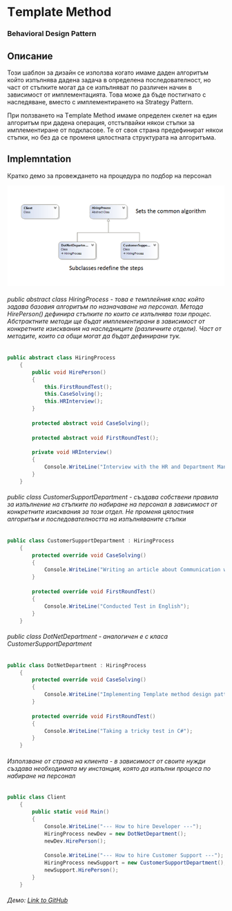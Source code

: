 # Тemplate Method
### Behavioral Design Pattern

## Описание
Този шаблон за дизайн се използва когато имаме даден алгоритъм който изпълнява дадена задача в определена последователност, но част от стъпките могат да се изпълняват по различен начин в зависимост от имплементацията. Това може да бъде постигнато с наследяване, вместо с имплементирането на Strategy Pattern.

При ползването на Тemplate Method имаме определен скелет на един алгоритъм при дадена операция, отстъпвайки някои стъпки за имплементиране от подкласове. Те от своя страна предефинират някои стъпки, но без да се променя цялостната структурата на алгоритъма.

## Implemntation
Кратко демо за провеждането на процедура по подбор на персонал

![alt text](diagrams/templateMethod.png)

###### public abstract class HiringProcess - това е темплейния клас който задава базовия алгоритъм по назначаване на персонал. Метода HirePerson() дефинира стъпките по които се изпълнява този процес. Абстрактните методи ще бъдат имплементирани в зависимост от конкретните изисквания на наследниците (различните отдели). Част от методите, които са общи могат да бъдат дефинирани тук. 
~~~c#
public abstract class HiringProcess
    {
        public void HirePerson()
        {
            this.FirstRoundTest();
            this.CaseSolving();
            this.HRInterview();
        }

        protected abstract void CaseSolving();

        protected abstract void FirstRoundTest();

        private void HRInterview()
        {
            Console.WriteLine("Interview with the HR and Department Managers");
        }
    }
~~~

###### public class CustomerSupportDepartment - създава собствени правила за изпълнение на стъпките по набиране на персонал в зависимост от конкретните изисквания за този отдел. Не променя цялостния алгоритъм и последователността на изпълняваните стъпки
~~~c#
public class CustomerSupportDepartment : HiringProcess
    {
        protected override void CaseSolving()
        {
            Console.WriteLine("Writing an article about Communication with difficult clients");
        }

        protected override void FirstRoundTest()
        {
            Console.WriteLine("Conducted Test in English");
        }
    }
~~~

###### public class DotNetDepartment - аналогичен е с класа CustomerSupportDepartment 
~~~c#
public class DotNetDepartment : HiringProcess
    {
        protected override void CaseSolving()
        {
            Console.WriteLine("Implementing Template method design pattern");
        }

        protected override void FirstRoundTest()
        {
            Console.WriteLine("Taking a tricky test in C#");
        }
    }
~~~

###### Използване от страна на клиента - в зависимост от своите нужди създава необходимата му инстанция, която да изпълни процеса по набиране на персонал
~~~c#
public class Client
    {
        public static void Main()
        {
            Console.WriteLine("--- How to hire Developer ---");
            HiringProcess newDev = new DotNetDepartment();
            newDev.HirePerson();

            Console.WriteLine("--- How to hire Customer Support ---");
            HiringProcess newSupport = new CustomerSupportDepartment();
            newSupport.HirePerson();
        }
    }
~~~

###### Демо: [Link to GitHub](https://github.com/clangelov/TelerikAcademyHomework/tree/master/08_High-QualityCode/BehavioralPatterns-Homework/demos/TemplateMethodHirePeopleDemo)

